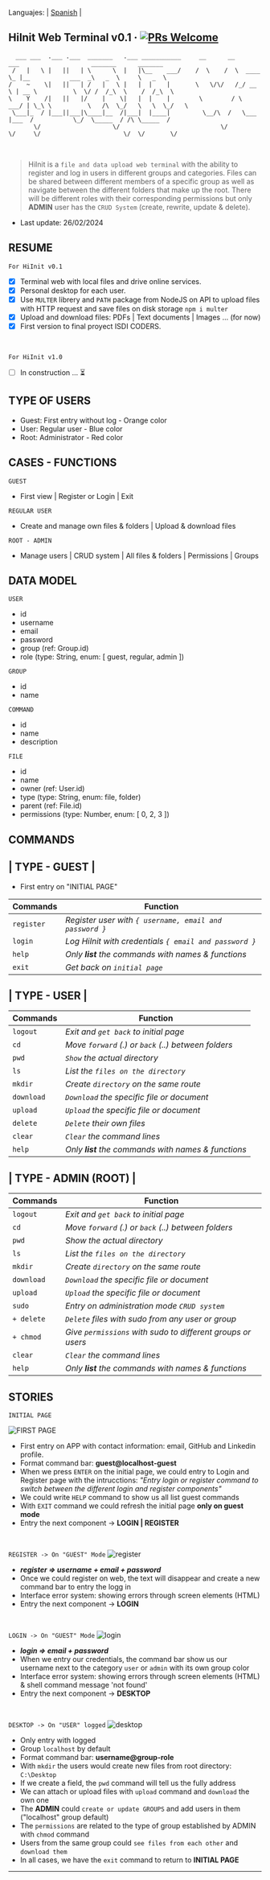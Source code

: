 Languajes: | [Spanish](./README-es.md) |

## HiInit Web Terminal v0.1 &middot; [![PRs Welcome](https://img.shields.io/badge/PRs-welcome-brightgreen.svg?style=flat-square)](http://makeapullrequest.com)

      ___ ___  .___ .___  _______   .___ ___________     __      __        ___                    _______      _______        
     /   |   \ |   ||   | \      \  |   |\__    ___/    /  \    /  \  ____ \_ |__           ___  _\   _  \     \   _  \     
    /    ~    \|   ||   | /   |   \ |   |  |    |       \   \/\/   /_/ __ \ | __ \          \  \/ /  /_\  \    /  /_\  \    
    \    Y    /|   ||   |/    |    \|   |  |    |        \        / \  ___/ | \_\ \          \   /\  \_/   \   \  \_/   \   
     \___|_  / |___||___|\____|__  /|___|  |____|         \__/\  /   \___   |___  /           \_/  \_____  / /\ \_____  /   
           \/                    \/                            \/        \/     \/                       \/  \/       \/    
<br>

> HiInit is a `file and data upload web terminal` with the ability to register and log in users in different groups and categories.
> Files can be shared between different members of a specific group as well as navigate between the different folders that make up the root.
> There will be different roles with their corresponding permissions but only **ADMIN** user has the `CRUD System` (create, rewrite, update & delete).

- Last update: 26/02/2024

## RESUME

`For HiInit v0.1`
- [x] Terminal web with local files and drive online services.
- [x] Personal desktop for each user.
- [x] Use `MULTER` librery and `PATH` package from NodeJS on API to upload files with HTTP request and save files on disk storage `npm i multer`
- [x] Upload and download files: PDFs | Text documents | Images ... (for now)
- [x] First version to final proyect ISDI CODERS.

<br>

`For HiInit v1.0`
- [ ] In construction ... ⏳

## TYPE OF USERS

- Guest: First entry without log - Orange color
- User: Regular user - Blue color
- Root: Administrator - Red color

## CASES - FUNCTIONS 

`GUEST`

- First view | Register or Login | Exit

`REGULAR USER`

- Create and manage own files & folders | Upload & download files

`ROOT - ADMIN`

- Manage users | CRUD system | All files & folders | Permissions | Groups

## DATA MODEL

`USER`

- id
- username
- email
- password
- group (ref: Group.id)
- role (type: String, enum: [ guest, regular, admin ])

`GROUP`

- id
- name

`COMMAND`

- id
- name
- description

`FILE`

- id
- name
- owner (ref: User.id)
- type (type: String, enum: file, folder)
- parent (ref: File.id)
- permissions (type: Number, enum: [ 0, 2, 3 ])

## COMMANDS

## | TYPE - GUEST |

- First entry on "INITIAL PAGE"

|   Commands  | Function                                                   |
|  ---------  | --------                                                   | 
|  `register` | *Register user with `{ username, email and password }`*    |
|   `login`   | *Log HiInit with credentials `{ email and password }`*     |
|    `help`   | *Only **list** the commands with names & functions*        |
|    `exit`   | *Get back on `initial page`*                               |

## | TYPE - USER |

|   Commands  | Function                                                   |
|  ---------  | --------                                                   |
|   `logout`  | *Exit and `get back` to initial page*                      |
|     `cd`    | *Move `forward` (.) or `back` (..) between folders*        |
|    `pwd`    | *`Show` the actual directory*                              |
|     `ls`    | *List the `files on the directory`*                        |
|   `mkdir`   | *Create `directory` on the same route*                     |
|  `download` | *`Download` the specific file or document*                 |
|   `upload`  | *`Upload` the specific file or document*                   |
|   `delete`  | *`Delete` their own files*                                 |
|   `clear`   | *`Clear` the command lines*                                |
|    `help`   | *Only **list** the commands with names & functions*        |

## | TYPE - ADMIN (ROOT) |

|   Commands  | Function                                                   |
|  ---------  | --------                                                   |
|   `logout`  | *Exit and `get back` to initial page*                      |
|     `cd`    | *Move `forward` (.) or `back` (..) between folders*        |
|    `pwd`    | *Show the actual directory*                                |
|     `ls`    | *List the `files on the directory`*                        |
|   `mkdir`   | *Create `directory` on the same route*                     |
|  `download` | *`Download` the specific file or document*                 |
|   `upload`  | *`Upload` the specific file or document*                   |
|    `sudo`   | *Entry on administration mode `CRUD system`*               |
| `+ delete`  | *`Delete` files with sudo from any user or group*          |
|  `+ chmod`  | *Give `permissions` with sudo to different groups or users*|
|   `clear`   | *`Clear` the command lines*                                |
|    `help`   | *Only **list** the commands with names & functions*        |

## STORIES

`INITIAL PAGE`

![FIRST PAGE](https://github.com/b00tc4mp/isdi-parttime-202309/assets/133054841/df5ca31d-12c4-4a6e-9db6-dfdb946e0e0f)

- First entry on APP with contact information: email, GitHub and Linkedin profile.
- Format command bar: **guest@localhost-guest**
- When we press `ENTER` on the initial page, we could entry to Login and Register page with the intrucctions: *"Entry login or register command to switch between the different login and register components"*
- We could write `HELP` command to show us all list guest commands
- With `EXIT` command we could refresh the initial page **only on guest mode**
- Entry the next component -> **LOGIN | REGISTER**

<br>

`REGISTER -> On "GUEST" Mode`
![register](https://github.com/b00tc4mp/isdi-parttime-202309/assets/133054841/1bd3f05b-4c85-4631-a373-a78382226744)

- ***register => username + email + password***
- Once we could register on web, the text will disappear and create a new command bar to entry the logg in
- Interface error system: showing errors through screen elements (HTML)
- Entry the next component -> **LOGIN**
  
<br>

`LOGIN -> On "GUEST" Mode`
![login](https://github.com/b00tc4mp/isdi-parttime-202309/assets/133054841/8b469735-f66b-4101-a0ae-4bf5f20ca2d9)

- ***login => email + password***
- When we entry our credentials, the command bar show us our username next to the category `user` or `admin` with its own group color
- Interface error system: showing errors through screen elements (HTML) & shell command message 'not found'
- Entry the next component -> **DESKTOP**
  
<br>

`DESKTOP -> On "USER" logged`
![desktop](https://github.com/b00tc4mp/isdi-parttime-202309/assets/133054841/f525a6f5-fcd3-4c07-a7f0-da5a36d5220f)

- Only entry with logged
- Group `localhost` by default
- Format command bar: **username@group-role** 
- With `mkdir` the users would create new files from root directory: `C:\Desktop`
- If we create a field, the `pwd` command will tell us the fully address
- We can attach or upload files with `upload` command and `download` the own one
- The **ADMIN** could `create or update GROUPS` and add users in them ("localhost" group default)
- The `permissions` are related to the type of group established by ADMIN with `chmod` command
- Users from the same group could `see files from each other` and `download them`
- In all cases, we have the `exit` command to return to **INITIAL PAGE**

- - - - - - - - - - - - - - - - - - - - - - - - - - - - - - - - - - - - - - - - - - - - - - - - - - - - - - 
